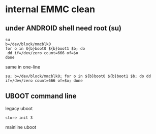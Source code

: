 # internal EMMC clean

## under ANDROID shell need root (su)

    su
    b=/dev/block/mmcblk0
    for o in ${b}boot0 ${b}boot1 $b; do
     dd if=/dev/zero count=666 of=$o
    done

same in one-line

    su; b=/dev/block/mmcblk0; for o in ${b}boot0 ${b}boot1 $b; do dd if=/dev/zero count=666 of=$o; done

## UBOOT command line

legacy uboot

    store init 3

mainline uboot



